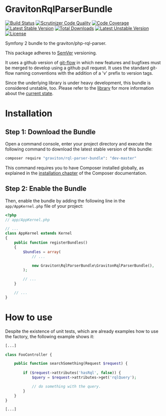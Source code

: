 GravitonRqlParserBundle
=======================

[![Build Status](https://travis-ci.org/libgraviton/GravitonRqlParserBundle.svg?branch=develop)](https://travis-ci.org/libgraviton/GravitonRqlParserBundle) [![Scrutinizer Code Quality](https://scrutinizer-ci.com/g/libgraviton/GravitonRqlParserBundle/badges/quality-score.png?b=develop)](https://scrutinizer-ci.com/g/libgraviton/GravitonRqlParserBundle/?branch=develop) [![Code Coverage](https://scrutinizer-ci.com/g/libgraviton/GravitonRqlParserBundle/badges/coverage.png?b=develop)](https://scrutinizer-ci.com/g/libgraviton/GravitonRqlParserBundle/?branch=develop) [![Latest Stable Version](https://poser.pugx.org/graviton/rql-parser-bundle/v/stable.svg)](https://packagist.org/packages/graviton/rql-parser-bundle) [![Total Downloads](https://poser.pugx.org/graviton/rql-parser-bundle/downloads.svg)](https://packagist.org/packages/graviton/rql-parser-bundle) [![Latest Unstable Version](https://poser.pugx.org/graviton/rql-parser-bundle/v/unstable.svg)](https://packagist.org/packages/graviton/rql-parser-bundle) [![License](https://poser.pugx.org/graviton/rql-parser-bundle/license.svg)](https://packagist.org/packages/graviton/rql-parser-bundle)

Symfony 2 bundle to the graviton/php-rql-parser.

This package adheres to [SemVer](http://semver.org/spec/v2.0.0.html) versioning.

It uses a github version of [git-flow](http://nvie.com/posts/a-successful-git-branching-model/) in which new features and bugfixes must be merged to develop
using a github pull request. It uses the standard git-flow naming conventions with the addition of a 'v' prefix to version tags.

Since the underlying library is under heavy development, this bundle is considered unstable, too.
Please refer to the [library](https://github.com/libgraviton/php-rql-parser) for more information about the [current state](https://github.com/libgraviton/php-rql-parser#current-state).

Installation
============

Step 1: Download the Bundle
---------------------------

Open a command console, enter your project directory and execute the
following command to download the latest stable version of this bundle:

```bash
composer require "graviton/rql-parser-bundle": "dev-master"
```

This command requires you to have Composer installed globally, as explained
in the [installation chapter](https://getcomposer.org/doc/00-intro.md)
of the Composer documentation.

Step 2: Enable the Bundle
-------------------------

Then, enable the bundle by adding the following line in the `app/AppKernel.php`
file of your project:

```php
<?php
// app/AppKernel.php

// ...
class AppKernel extends Kernel
{
    public function registerBundles()
    {
        $bundles = array(
            // ...

            new Graviton\RqlParserBundle\GravitonRqlParserBundle(),
        );

        // ...
    }

    // ...
}
```

How to use
==========

Despite the existence of unit tests, which are already examples how to use the factory, the following example shows it:

```php
[...]

class FooController {

    public function searchSomething(Request $request) {
    
        if ($request->attributes('hasRql', false)) {
            $query = $request->attributes->get('rqlQuery');

            // do something with the query.
        }
    }
}

[...]

```
